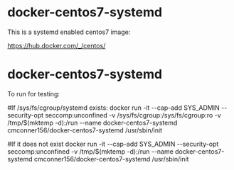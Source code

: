 # docker-centos7-systemd
This is a systemd enabled centos7 image:

https://hub.docker.com/_/centos/
# docker-centos7-systemd

To run for testing:

#If /sys/fs/cgroup/systemd exists:
docker run -it --cap-add SYS_ADMIN --security-opt seccomp:unconfined  -v /sys/fs/cgroup:/sys/fs/cgroup:ro -v /tmp/$(mktemp -d):/run --name docker-centos7-systemd cmconner156/docker-centos7-systemd /usr/sbin/init

#If it does not exist
docker run -it --cap-add SYS_ADMIN --security-opt seccomp:unconfined  -v /tmp/$(mktemp -d):/run --name docker-centos7-systemd cmconner156/docker-centos7-systemd /usr/sbin/init
